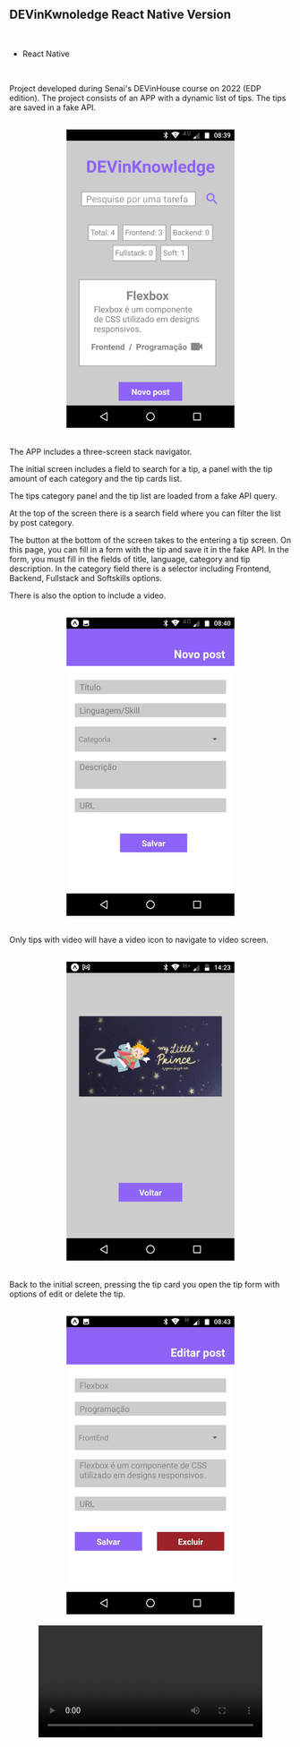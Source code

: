 <h2>DEVinKwnoledge React Native Version</h2>

<br>

<ul>
<li>React Native</li>
</ul>

<br>

<p> Project developed during Senai's DEVinHouse course on 2022 (EDP edition). The project consists of an APP with a dynamic list of tips. The tips are saved in a fake API.</p>

<br>

<div align="center">
    <img  src="assets/img03.jpg" width = 300px>
</div>

<br>

<p> The APP includes a three-screen stack navigator.</p>

<p>The initial screen includes a field to search for a tip, a panel with the tip amount of each category and the tip cards list. </p>

<p>The tips category panel and the tip list are loaded from a fake API query.</p>

<p>At the top of the screen there is a search field where you can filter the list by post category.</p>

<p>The button at the bottom of the screen takes to the entering a tip screen. On this page, you can fill in a form with the tip and save it in the fake API. In the form, you must fill in the fields of title, language, category and tip description. In the category field there is a selector including Frontend, Backend, Fullstack and Softskills options.</p>

<p> There is also the option to include a video. </p>

<br>

<div align = "center">
    <img  src="assets/img02.jpg" width = 300px>
</div>

<br>

<p> Only tips with video will have a video icon to navigate to video screen. </p>

<br>

<div  align= "center">
    <img  src="assets/img04.jpg" width = 300px>
</div>

<br>

<p>Back to the initial screen, pressing the tip card you open the tip form with options of edit or delete the tip.</p>

<br>

<div  align= "center">
    <img  src="assets/img01.jpg" width = 300px>
</div>

<br>

<div align = "center" >
<video controls width=400px>
        <source src="assets/devinknowledge.mp4" type="video/mp4"/>
    </video>
    </div>